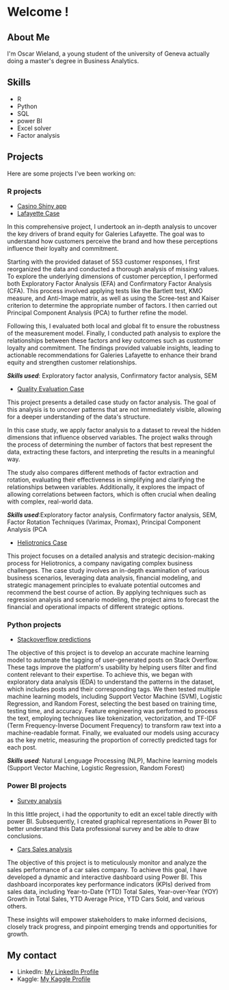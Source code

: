 # Welcome !

## About Me
I'm Oscar Wieland, a young student of the university of Geneva actually doing a master's degree in Business Analytics. 

## Skills
- R
- Python
- SQL
- power BI
- Excel solver
- Factor analysis

  
## Projects
Here are some projects I've been working on:

### R projects

- [Casino Shiny app](https://github.com/SimoesBarbosaRicardo/Roulette-Lab)
- [Lafayette Case](https://github.com/oscarwieland/Lafayette-Case)


In this comprehensive project, I undertook an in-depth analysis to uncover the key drivers of brand equity for Galeries Lafayette. The goal was to understand how customers perceive the brand and how these perceptions influence their loyalty and commitment.

Starting with the provided dataset of 553 customer responses, I first reorganized the data and conducted a thorough analysis of missing values. To explore the underlying dimensions of customer perception, I performed both Exploratory Factor Analysis (EFA) and Confirmatory Factor Analysis (CFA). This process involved applying tests like the Bartlett test, KMO measure, and Anti-Image matrix, as well as using the Scree-test and Kaiser criterion to determine the appropriate number of factors. I then carried out Principal Component Analysis (PCA) to further refine the model.

Following this, I evaluated both local and global fit to ensure the robustness of the measurement model. Finally, I conducted path analysis to explore the relationships between these factors and key outcomes such as customer loyalty and commitment. The findings provided valuable insights, leading to actionable recommendations for Galeries Lafayette to enhance their brand equity and strengthen customer relationships.

***Skills used***: Exploratory factor analysis, Confirmatory factor analysis, SEM

- [Quality Evaluation Case](https://github.com/oscarwieland/Quality-Evaluation-case)

This project presents a detailed case study on factor analysis. The goal of this analysis is to uncover patterns that are not immediately visible, allowing for a deeper understanding of the data's structure.

In this case study, we apply factor analysis to a dataset to reveal the hidden dimensions that influence observed variables. The project walks through the process of determining the number of factors that best represent the data, extracting these factors, and interpreting the results in a meaningful way.

The study also compares different methods of factor extraction and rotation, evaluating their effectiveness in simplifying and clarifying the relationships between variables. Additionally, it explores the impact of allowing correlations between factors, which is often crucial when dealing with complex, real-world data.

***Skills used***:Exploratory factor analysis, Confirmatory factor analysis, SEM, Factor Rotation Techniques (Varimax, Promax), Principal Component Analysis (PCA

- [Heliotronics Case](https://github.com/oscarwieland/Heliotronics-Case)

This project focuses on a detailed analysis and strategic decision-making process for Heliotronics, a company navigating complex business challenges. The case study involves an in-depth examination of various business scenarios, leveraging data analysis, financial modeling, and strategic management principles to evaluate potential outcomes and recommend the best course of action. By applying techniques such as regression analysis and scenario modeling, the project aims to forecast the financial and operational impacts of different strategic options. 

### Python projects
- [Stackoverflow predictions](https://github.com/oscarwieland/Machine-Learning-project)

The objective of this project is to develop an accurate machine learning model to automate the tagging of user-generated posts on Stack Overflow. These tags improve the platform's usability by helping users filter and find content relevant to their expertise. To achieve this, we began with exploratory data analysis (EDA) to understand the patterns in the dataset, which includes posts and their corresponding tags. We then tested multiple machine learning models, including Support Vector Machine (SVM), Logistic Regression, and Random Forest, selecting the best based on training time, testing time, and accuracy. Feature engineering was performed to process the text, employing techniques like tokenization, vectorization, and TF-IDF (Term Frequency-Inverse Document Frequency) to transform raw text into a machine-readable format. Finally, we evaluated our models using accuracy as the key metric, measuring the proportion of correctly predicted tags for each post.

***Skills used***: Natural Lenguage Processing (NLP), Machine learning models (Support Vector Machine, Logistic Regression, Random Forest)

### Power BI projects
- [Survey analysis](https://github.com/oscarwieland/survey-analysis)

In this little project, i had the opportunity to edit an excel table directly with power BI. Subsequently, I created graphical representations in Power BI to better understand this Data professional survey and be able to draw conclusions.

- [Cars Sales analysis](https://github.com/oscarwieland/Cars_sales)

The objective of this project is to meticulously monitor and analyze the sales performance of a car sales company. To achieve this goal, I have developed a dynamic and interactive dashboard using Power BI. This dashboard incorporates key performance indicators (KPIs) derived from sales data, including Year-to-Date (YTD) Total Sales, Year-over-Year (YOY) Growth in Total Sales, YTD Average Price, YTD Cars Sold, and various others.

These insights will empower stakeholders to make informed decisions, closely track progress, and pinpoint emerging trends and opportunities for growth.

## My contact
- LinkedIn: [My LinkedIn Profile](https://www.linkedin.com/in/oscar-wieland-a7b90b224/)
- Kaggle:  [My Kaggle Profile](https://www.kaggle.com/oscarwieland)

